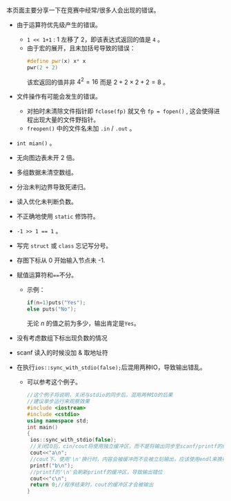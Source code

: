 本页面主要分享一下在竞赛中经常/很多人会出现的错误。

-  由于运算符优先级产生的错误。
    -    `1 << 1+1` : 1 左移了 2，即该表达式返回的值是 `4` 。
    -   由于宏的展开，且未加括号导致的错误：
        ```cpp
        #define pwr(x) x* x
        pwr(2 + 2)
        ```
        该宏返回的值并非 $4^2 = 16$ 而是 $2+2\times 2+2 = 8$ 。

-  文件操作有可能会发生的错误。

    -   对拍时未清除文件指针即 `fclose(fp)` 就又令 `fp = fopen()` , 这会使得进程出现大量的文件野指针。
    -    `freopen()` 中的文件名未加 `.in` / `.out` 。

-   `int mian()` 。

-  无向图边表未开 2 倍。

-  多组数据未清空数组。

-  分治未判边界导致死递归。

-  读入优化未判断负数。

-  不正确地使用 `static` 修饰符。

-  `-1 >> 1 == 1` 。

- 写完 `struct` 或 `class` 忘记写分号。

- 存图下标从 0 开始输入节点未 -1.

- 赋值运算符和`==`不分。
    - 示例：
      ```cpp
      if(n=1)puts("Yes");
      else puts("No");
      ```
      无论 $n$ 的值之前为多少，输出肯定是`Yes`。
      

- 没有考虑数组下标出现负数的情况

- scanf 读入的时候没加 & 取地址符

- 在执行`ios::sync_with_stdio(false);`后混用两种IO，导致输出错乱。
    - 可以参考这个例子。
      ```cpp
      //这个例子将说明，关闭与stdio的同步后，混用两种IO的后果
      //建议单步运行来观察效果
      #include <iostream>
      #include <cstdio>
      using namespace std;
      int main()
      {
       ios::sync_with_stdio(false);
       //关闭IO后，cin/cout将使用独立缓冲区，而不是将输出同步至scanf/printf的缓冲区，从而减少IO耗时
       cout<<"a\n";
       //cout下，使用'\n'换行时，内容会被缓冲而不会被立刻输出，应该使用endl来换行并立刻刷新缓冲区
       printf("b\n");
       //printf的'\n'会刷新printf的缓冲区，导致输出错位
       cout<<"c\n";
       return 0;//程序结束时，cout的缓冲区才会被输出
      }
      ```
